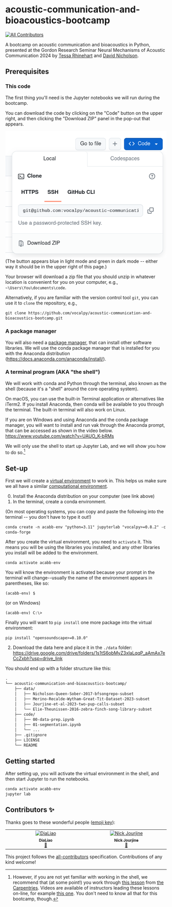 # acoustic-communication-and-bioacoustics-bootcamp
<!-- ALL-CONTRIBUTORS-BADGE:START - Do not remove or modify this section -->
[![All Contributors](https://img.shields.io/badge/all_contributors-1-orange.svg?style=flat-square)](#contributors-)
<!-- ALL-CONTRIBUTORS-BADGE:END -->

A bootcamp on acoustic communication and bioacoustics in Python,
presented at the Gordon Research Seminar Neural Mechanisms of Acoustic Communication 2024
by [Tessa Rhinehart](https://www.tessarhinehart.com/) and [David Nicholson](https://nicholdav.info/about.html).

## Prerequisites

### This code

The first thing you'll need is the Jupyter notebooks we will run during the bootcamp.

You can download the code by clicking on the "Code" button on the upper right,
and then clicking the "Download ZIP" panel in the pop-out that appears.

![image-of-code-button-with-download-panel](docs/images/download-github.png)
(The button appears blue in light mode and green in dark mode -- either way it should be in the upper right of this page.)


Your browser will download a zip file that you should unzip in whatever location is convenient for you on your computer,
e.g., `~\Users\You\documents\code`.

Alternatively, if you are familiar with the version control tool `git`,
you can use it to `clone` the repository, e.g.,

```console
git clone https://github.com/vocalpy/acoustic-communication-and-bioacoustics-bootcamp.git
```

### A package manager

You will also need a [package manager](https://the-turing-way.netlify.app/reproducible-research/renv/renv-package), that can install other software libraries. We will use the conda package manager that is installed for you with the Anaconda distribution (https://docs.anaconda.com/anaconda/install/).

### A terminal program (AKA "the shell")

We will work with conda and Python through the terminal, also known as the shell (because it's a "shell" around the core operating system).

On macOS, you can use the built-in Terminal application or alternatives like iTerm2. If you install Anaconda, then conda will be available to you through the terminal. The built-in terminal will also work on Linux.

If you are on Windows and using Anaconda and the conda package manager, you will want to install and run vak through the Anaconda prompt, that can be accessed as shown in the video below.
https://www.youtube.com/watch?v=UAUO_K-bRMs

We will only use the shell to start up Jupyter Lab, and we will show you how to do so.[^1]

## Set-up

First we will create a [virtual environment]() to work in.
This helps us make sure we all have a similar [computational environment](https://the-turing-way.netlify.app/reproducible-research/renv).

0. Install the Anaconda distribution on your computer (see link above)
1. In the terminal, create a conda environment.

(On most operating systems, you can copy and paste the following into the terminal -- you don't have to type it out!)

```console
conda create -n acabb-env "python=3.11" jupyterlab "vocalpy>=0.8.2" -c conda-forge
```

After you create the virtual environment, you need to `activate` it.
This means you will be using the libraries you installed, and any other libraries you install will be added to the environment.

```console
conda activate acabb-env
```

You will know the environment is activated because your prompt in the terminal will change--usually the name of the
environment appears in parentheses, like so:
```console
(acabb-env) $
```

(or on Windows)

```console
(acabb-env) C:\>
```

Finally you will want to `pip install` one more package into the virtual environment:
```console
pip install "opensoundscape>=0.10.0"
```

2. Download the data here and place it in the `./data` folder: https://drive.google.com/drive/folders/1s1tS6obMyZ3xIaLqqP_aAmAx7eCcZxbh?usp=drive_link

You should end up with a folder structure like this:
```console
.
└── acoustic-communication-and-bioacoustics-bootcamp/
    ├── data/
    │   ├── Nicholson-Queen-Sober-2017-bfsongrepo-subset
    │   ├── Merino-Recalde-Wytham-Great-Tit-Dataset-2023-subset
    │   ├── Jourjine-et-al-2023-two-pup-calls-subset
    │   └── Elie-Theunissen-2016-zebra-finch-song-library-subset
    ├── code/
    │   ├── 00-data-prep.ipynb
    │   ├── 01-segmentation.ipynb
    │   └── ...
    ├── .gitignore
    ├── LICENSE
    └── README
```

## Getting started

After setting up, you will activate the virtual environment in the shell, and then start Jupyter to run the notebooks.

```console
conda activate acabb-env
jupyter lab
```

[^1]: However, if you are not yet familiar with working in the shell, we recommend that (at some point!) you work through
[this lesson](https://swcarpentry.github.io/shell-novice/) from [the Carpentries](https://carpentries.org/).
Videos are available of instructors leading these lessons on-line, for example
[this one](https://www.youtube.com/watch?v=ifgeZ9n7MpA&list=PLE9Qrf4CJnRGiT9L9VbyYHDnVFQnrIfaR).
You don't need to know all that for this bootcamp, though.
## Contributors ✨

Thanks goes to these wonderful people ([emoji key](https://allcontributors.org/docs/en/emoji-key)):

<!-- ALL-CONTRIBUTORS-LIST:START - Do not remove or modify this section -->
<!-- prettier-ignore-start -->
<!-- markdownlint-disable -->
<table>
  <tbody>
    <tr>
      <td align="center" valign="top" width="14.28%"><a href="https://github.com/DiaLiao"><img src="https://avatars.githubusercontent.com/u/10343894?v=4?s=100" width="100px;" alt="DiaLiao"/><br /><sub><b>DiaLiao</b></sub></a><br /><a href="https://github.com/vocalpy/acoustic-communication-and-bioacoustics-bootcamp/commits?author=DiaLiao" title="Documentation">📖</a></td>
      <td align="center" valign="top" width="14.28%"><a href="https://github.com/nickjourjine"><img src="https://avatars.githubusercontent.com/u/56172893?v=4?s=100" width="100px;" alt="Nick Jourjine"/><br /><sub><b>Nick Jourjine</b></sub></a><br /><a href="https://github.com/vocalpy/acoustic-communication-and-bioacoustics-bootcamp/commits?author=nickjourjine" title="Documentation">📖</a></td>
    </tr>
  </tbody>
</table>

<!-- markdownlint-restore -->
<!-- prettier-ignore-end -->

<!-- ALL-CONTRIBUTORS-LIST:END -->

This project follows the [all-contributors](https://github.com/all-contributors/all-contributors) specification. Contributions of any kind welcome!